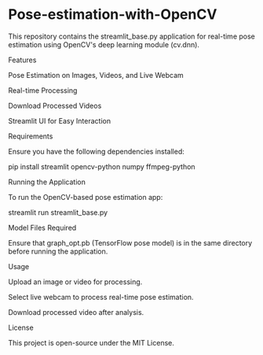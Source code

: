 # Pose-estimation-with-OpenCV

This repository contains the streamlit_base.py application for real-time pose estimation using OpenCV's deep learning module (cv.dnn).

Features

Pose Estimation on Images, Videos, and Live Webcam

Real-time Processing

Download Processed Videos

Streamlit UI for Easy Interaction

Requirements

Ensure you have the following dependencies installed:

pip install streamlit opencv-python numpy ffmpeg-python

Running the Application

To run the OpenCV-based pose estimation app:

streamlit run streamlit_base.py

Model Files Required

Ensure that graph_opt.pb (TensorFlow pose model) is in the same directory before running the application.

Usage

Upload an image or video for processing.

Select live webcam to process real-time pose estimation.

Download processed video after analysis.

License

This project is open-source under the MIT License.
